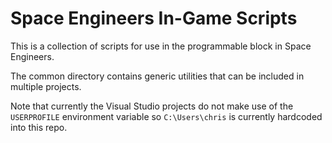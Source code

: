 # Space Engineers In-Game Scripts
This is a collection of scripts
for use in the programmable block
in Space Engineers.

The common directory contains
generic utilities that can be
included in multiple projects.

Note that currently
the Visual Studio projects
do not make use of the `USERPROFILE`
environment variable so
`C:\Users\chris` is currently
hardcoded into this repo.
